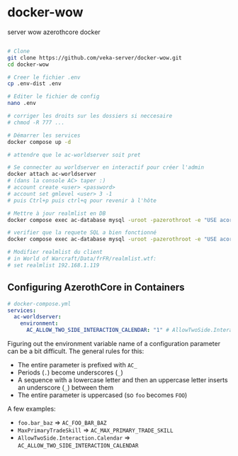 # docker-wow
server wow azerothcore docker

```bash

# Clone
git clone https://github.com/veka-server/docker-wow.git
cd docker-wow

# Creer le fichier .env
cp .env-dist .env

# Editer le fichier de config
nano .env

# corriger les droits sur les dossiers si neccesaire
# chmod -R 777 ...

# Démarrer les services
docker compose up -d

# attendre que le ac-worldserver soit pret

# Se connecter au worldserver en interactif pour créer l'admin
docker attach ac-worldserver
# (dans la console AC> taper :)
# account create <user> <password>
# account set gmlevel <user> 3 -1
# puis Ctrl+p puis ctrl+q pour revenir à l'hôte

# Mettre à jour realmlist en DB
docker compose exec ac-database mysql -uroot -pazerothroot -e "USE acore_auth; UPDATE realmlist SET address = '192.168.1.119', localAddress = '192.168.1.119' WHERE id = 1;"

# verifier que la requete SQL a bien fonctionné
docker compose exec ac-database mysql -uroot -pazerothroot -e "USE acore_auth; SELECT id, name, address, port, localAddress, localSubnetMask FROM realmlist;"

# Modifier realmlist du client
# in World of Warcraft/Data/frFR/realmlist.wtf:
# set realmlist 192.168.1.119

```

## Configuring AzerothCore in Containers

```yaml
# docker-compose.yml
services:
  ac-worldserver:
    environment:
      AC_ALLOW_TWO_SIDE_INTERACTION_CALENDAR: "1" # AllowTwoSide.Interaction.Calendar
```

Figuring out the environment variable name of a configuration parameter can be a bit difficult. The general rules for this:

- The entire parameter is prefixed with `AC_`
- Periods (`.`) become underscores (`_`)
- A sequence with a lowercase letter and then an uppercase letter inserts an underscore (`_`) between them
- The entire parameter is uppercased (so `foo` becomes `FOO`)

A few examples:

- `foo.bar_baz` => `AC_FOO_BAR_BAZ`
- `MaxPrimaryTradeSkill` => `AC_MAX_PRIMARY_TRADE_SKILL`
- `AllowTwoSide.Interaction.Calendar` => `AC_ALLOW_TWO_SIDE_INTERACTION_CALENDAR`
